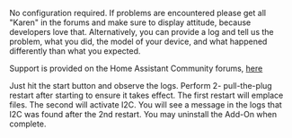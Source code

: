 No configuration required.  If problems are encountered please get all "Karen" in the forums and make sure to display attitude, because developers love that.  Alternatively, you can provide a log and tell us the problem, what you did, the model of your device, and what happened differently than what you expected.

Support is provided on the Home Assistant Community forums, [here](https://community.home-assistant.io/t/hassos-i2c-configurator/264167)

Just hit the start button and observe the logs. Perform 2- pull-the-plug restart after starting to ensure it takes effect.  The first restart will emplace files.  The second will activate I2C.  You will see a message in the logs that I2C was found after the 2nd restart. You may uninstall the Add-On when complete. 
